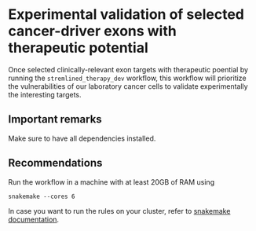 # Experimental validation of selected cancer-driver exons with therapeutic potential

Once selected clinically-relevant exon targets with therapeutic poential by running the `stremlined_therapy_dev` workflow, this workflow will prioritize the vulnerabilities of our laboratory cancer cells to validate experimentally the interesting targets.

## Important remarks

Make sure to have all dependencies installed.

## Recommendations
Run the workflow in a machine with at least 20GB of RAM using
```
snakemake --cores 6
```
In case you want to run the rules on your cluster, refer to [snakemake documentation](https://snakemake.readthedocs.io/en/stable/executing/cluster.html).
